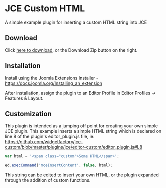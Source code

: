 # JCE Custom HTML
A simple example plugin for inserting a custom HTML string into JCE

## Download
Click [here to download](https://github.com/widgetfactory/jce-editor-typekit/archive/master.zip), or the Download Zip button on the right.

## Installation
Install using the Joomla Extensions Installer - https://docs.joomla.org/Installing_an_extension

After installation, assign the plugin to an Editor Profile in Editor Profiles -> Features & Layout.

## Customization
This plugin is intended as a jumping off point for creating your own simple JCE plugin. This example inserts a simple HTML string which is declared on line 8 of the plugin's editor_plugin.js file, ie: https://github.com/widgetfactory/jce-custom/blob/master/plugins/jce/editor-custom/editor_plugin.js#L8

```javascript
var html = '<span class="custom">Some HTML</span>';                  

ed.execCommand('mceInsertContent', false, html);
```

This string can be edited to insert your own HTML, or the plugin expanded through the addition of custom functions.
